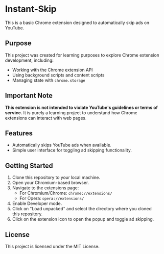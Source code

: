 # Instant-Skip

This is a basic Chrome extension designed to automatically skip ads on YouTube. 

## Purpose

This project was created for learning purposes to explore Chrome extension development, including:

- Working with the Chrome extension API
- Using background scripts and content scripts
- Managing state with `chrome.storage`

## Important Note

**This extension is not intended to violate YouTube's guidelines or terms of service.** It is purely a learning project to understand how Chrome extensions can interact with web pages.

## Features

- Automatically skips YouTube ads when available.
- Simple user interface for toggling ad skipping functionality.

## Getting Started

1. Clone this repository to your local machine.
1. Open your Chromium-based browser.
1. Navigate to the extensions page:
     - For Chromium/Chrome: `chrome://extensions/`
     - For Opera: `opera://extensions/`
1. Enable Developer mode.
1. Click on "Load unpacked" and select the directory where you cloned this repository.
1. Click on the extension icon to open the popup and toggle ad skipping.

## License

This project is licensed under the MIT License.
